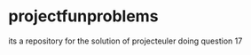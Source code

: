 projectfunproblems
==================

its a repository for the solution of projecteuler
doing question 17
